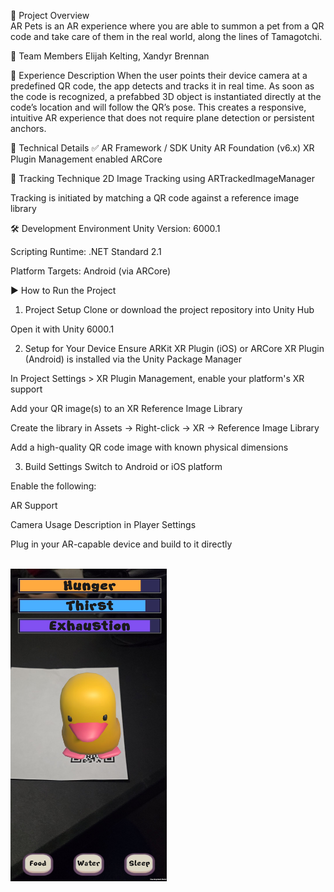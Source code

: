 🧠 Project Overview
<br>
AR Pets is an AR experience where you are able to summon a pet from a QR code and take care of them in the real world, along the lines of Tamagotchi.

👥 Team Members
Elijah Kelting, Xandyr Brennan

📱 Experience Description
When the user points their device camera at a predefined QR code, the app detects and tracks it in real time. As soon as the code is recognized, a prefabbed 3D object is instantiated directly at the code’s location and will follow the QR’s pose. This creates a responsive, intuitive AR experience that does not require plane detection or persistent anchors.

🧰 Technical Details
✅ AR Framework / SDK
Unity AR Foundation (v6.x)
XR Plugin Management enabled
ARCore

🧭 Tracking Technique
2D Image Tracking using ARTrackedImageManager

Tracking is initiated by matching a QR code against a reference image library

🛠 Development Environment
Unity Version: 6000.1

Scripting Runtime: .NET Standard 2.1

Platform Targets:
Android (via ARCore)

▶️ How to Run the Project
1. Project Setup
Clone or download the project repository into Unity Hub

Open it with Unity 6000.1

2. Setup for Your Device
Ensure ARKit XR Plugin (iOS) or ARCore XR Plugin (Android) is installed via the Unity Package Manager

In Project Settings > XR Plugin Management, enable your platform's XR support

Add your QR image(s) to an XR Reference Image Library

Create the library in Assets → Right-click → XR → Reference Image Library

Add a high-quality QR code image with known physical dimensions

3. Build Settings
Switch to Android or iOS platform

Enable the following:

AR Support

Camera Usage Description in Player Settings

Plug in your AR-capable device and build to it directly

<br>
<img src="https://github.com/Elispse/PRO385_ARPROJECT/blob/main/image0.jpg" width="250" height="500">
